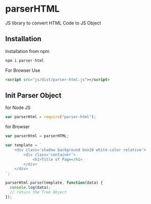 # parserHTML
JS library to convert HTML Code to JS Object


## Installation
Installation from npm
```js
npm i parser-html
```

For Browser Use
```html
<script src="js/dist/parser-html.js"></script>
```

## Init Parser Object
for Node JS
```js
var parserHtml = require("parser-html");
```
for Browser
```js
var parserHtml = parserHTML;
```

```js
var template = `
    <div class='shadow background box20 white-color relative'>
        <div class='container'>
            <h1>Title of Page</h1>
        </div>
    </div>
`; 

parserHtml.parse(template, function(data) {
  console.log(data);
  // return the Tree Object
});
```
